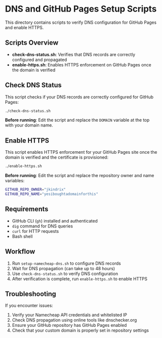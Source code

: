 # DNS and GitHub Pages Setup Scripts

This directory contains scripts to verify DNS configuration for GitHub Pages and enable HTTPS.

## Scripts Overview

- **check-dns-status.sh**: Verifies that DNS records are correctly configured and propagated
- **enable-https.sh**: Enables HTTPS enforcement on GitHub Pages once the domain is verified

## Check DNS Status

This script checks if your DNS records are correctly configured for GitHub Pages:

```bash
./check-dns-status.sh
```

**Before running**: Edit the script and replace the `DOMAIN` variable at the top with your domain name.

## Enable HTTPS

This script enables HTTPS enforcement for your GitHub Pages site once the domain is verified and the certificate is provisioned:

```bash
./enable-https.sh
```

**Before running**: Edit the script and replace the repository owner and name variables:

```bash
GITHUB_REPO_OWNER="jkindrix"
GITHUB_REPO_NAME="yesiboughtadomainforthis"
```

## Requirements

- GitHub CLI (`gh`) installed and authenticated
- `dig` command for DNS queries
- `curl` for HTTP requests
- Bash shell

## Workflow

1. Run `setup-namecheap-dns.sh` to configure DNS records
2. Wait for DNS propagation (can take up to 48 hours)
3. Use `check-dns-status.sh` to verify DNS configuration
4. After verification is complete, run `enable-https.sh` to enable HTTPS

## Troubleshooting

If you encounter issues:

1. Verify your Namecheap API credentials and whitelisted IP
2. Check DNS propagation using online tools like dnschecker.org
3. Ensure your GitHub repository has GitHub Pages enabled
4. Check that your custom domain is properly set in repository settings